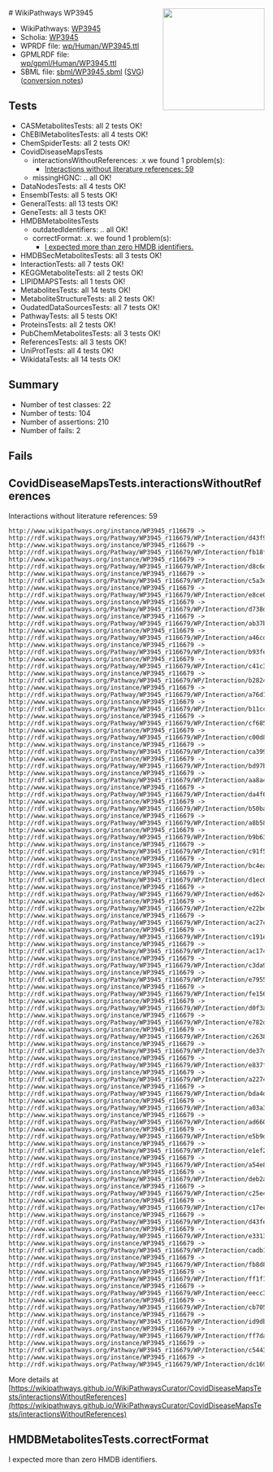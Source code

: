 <img style="float: right; width: 200px" src="../logo.png" />
# WikiPathways WP3945

* WikiPathways: [WP3945](https://identifiers.org/wikipathways:WP3945)
* Scholia: [WP3945](https://scholia.toolforge.org/wikipathways/WP3945)
* WPRDF file: [wp/Human/WP3945.ttl](../wp/Human/WP3945.ttl)
* GPMLRDF file: [wp/gpml/Human/WP3945.ttl](../wp/gpml/Human/WP3945.ttl)
* SBML file: [sbml/WP3945.sbml](../sbml/WP3945.sbml) ([SVG](../sbml/WP3945.svg)) ([conversion notes](../sbml/WP3945.txt))

## Tests
* CASMetabolitesTests: all 2 tests OK!
* ChEBIMetabolitesTests: all 4 tests OK!
* ChemSpiderTests: all 2 tests OK!
* CovidDiseaseMapsTests
    * interactionsWithoutReferences: .x we found 1 problem(s):
        * [Interactions without literature references: 59](#9701cd66)
    * missingHGNC: .. all OK!
* DataNodesTests: all 4 tests OK!
* EnsemblTests: all 5 tests OK!
* GeneralTests: all 13 tests OK!
* GeneTests: all 3 tests OK!
* HMDBMetabolitesTests
    * outdatedIdentifiers: .. all OK!
    * correctFormat: .x. we found 1 problem(s):
        * [I expected more than zero HMDB identifiers.](#ad154c1e)
* HMDBSecMetabolitesTests: all 3 tests OK!
* InteractionTests: all 7 tests OK!
* KEGGMetaboliteTests: all 2 tests OK!
* LIPIDMAPSTests: all 1 tests OK!
* MetabolitesTests: all 14 tests OK!
* MetaboliteStructureTests: all 2 tests OK!
* OudatedDataSourcesTests: all 7 tests OK!
* PathwayTests: all 5 tests OK!
* ProteinsTests: all 2 tests OK!
* PubChemMetabolitesTests: all 3 tests OK!
* ReferencesTests: all 3 tests OK!
* UniProtTests: all 4 tests OK!
* WikidataTests: all 14 tests OK!


## Summary

* Number of test classes: 22
* Number of tests: 104
* Number of assertions: 210
* Number of fails: 2

## Fails

<a name="9701cd66" />

## CovidDiseaseMapsTests.interactionsWithoutReferences

Interactions without literature references: 59
```
http://www.wikipathways.org/instance/WP3945_r116679 -> http://rdf.wikipathways.org/Pathway/WP3945_r116679/WP/Interaction/d43f9
http://www.wikipathways.org/instance/WP3945_r116679 -> http://rdf.wikipathways.org/Pathway/WP3945_r116679/WP/Interaction/fb18f
http://www.wikipathways.org/instance/WP3945_r116679 -> http://rdf.wikipathways.org/Pathway/WP3945_r116679/WP/Interaction/d8c6d
http://www.wikipathways.org/instance/WP3945_r116679 -> http://rdf.wikipathways.org/Pathway/WP3945_r116679/WP/Interaction/c5a3e
http://www.wikipathways.org/instance/WP3945_r116679 -> http://rdf.wikipathways.org/Pathway/WP3945_r116679/WP/Interaction/e8ce0
http://www.wikipathways.org/instance/WP3945_r116679 -> http://rdf.wikipathways.org/Pathway/WP3945_r116679/WP/Interaction/d738d
http://www.wikipathways.org/instance/WP3945_r116679 -> http://rdf.wikipathways.org/Pathway/WP3945_r116679/WP/Interaction/ab37b
http://www.wikipathways.org/instance/WP3945_r116679 -> http://rdf.wikipathways.org/Pathway/WP3945_r116679/WP/Interaction/a46cd
http://www.wikipathways.org/instance/WP3945_r116679 -> http://rdf.wikipathways.org/Pathway/WP3945_r116679/WP/Interaction/b93fe
http://www.wikipathways.org/instance/WP3945_r116679 -> http://rdf.wikipathways.org/Pathway/WP3945_r116679/WP/Interaction/c41c3
http://www.wikipathways.org/instance/WP3945_r116679 -> http://rdf.wikipathways.org/Pathway/WP3945_r116679/WP/Interaction/b2824
http://www.wikipathways.org/instance/WP3945_r116679 -> http://rdf.wikipathways.org/Pathway/WP3945_r116679/WP/Interaction/a76d1
http://www.wikipathways.org/instance/WP3945_r116679 -> http://rdf.wikipathways.org/Pathway/WP3945_r116679/WP/Interaction/b11cc
http://www.wikipathways.org/instance/WP3945_r116679 -> http://rdf.wikipathways.org/Pathway/WP3945_r116679/WP/Interaction/cf685
http://www.wikipathways.org/instance/WP3945_r116679 -> http://rdf.wikipathways.org/Pathway/WP3945_r116679/WP/Interaction/c00d8
http://www.wikipathways.org/instance/WP3945_r116679 -> http://rdf.wikipathways.org/Pathway/WP3945_r116679/WP/Interaction/ca399
http://www.wikipathways.org/instance/WP3945_r116679 -> http://rdf.wikipathways.org/Pathway/WP3945_r116679/WP/Interaction/bd97b
http://www.wikipathways.org/instance/WP3945_r116679 -> http://rdf.wikipathways.org/Pathway/WP3945_r116679/WP/Interaction/aa8a4
http://www.wikipathways.org/instance/WP3945_r116679 -> http://rdf.wikipathways.org/Pathway/WP3945_r116679/WP/Interaction/da4f6
http://www.wikipathways.org/instance/WP3945_r116679 -> http://rdf.wikipathways.org/Pathway/WP3945_r116679/WP/Interaction/b50ba
http://www.wikipathways.org/instance/WP3945_r116679 -> http://rdf.wikipathways.org/Pathway/WP3945_r116679/WP/Interaction/a8b58
http://www.wikipathways.org/instance/WP3945_r116679 -> http://rdf.wikipathways.org/Pathway/WP3945_r116679/WP/Interaction/b9b63
http://www.wikipathways.org/instance/WP3945_r116679 -> http://rdf.wikipathways.org/Pathway/WP3945_r116679/WP/Interaction/c91f5
http://www.wikipathways.org/instance/WP3945_r116679 -> http://rdf.wikipathways.org/Pathway/WP3945_r116679/WP/Interaction/bc4ea
http://www.wikipathways.org/instance/WP3945_r116679 -> http://rdf.wikipathways.org/Pathway/WP3945_r116679/WP/Interaction/d1ec6
http://www.wikipathways.org/instance/WP3945_r116679 -> http://rdf.wikipathways.org/Pathway/WP3945_r116679/WP/Interaction/ed624
http://www.wikipathways.org/instance/WP3945_r116679 -> http://rdf.wikipathways.org/Pathway/WP3945_r116679/WP/Interaction/e22bd
http://www.wikipathways.org/instance/WP3945_r116679 -> http://rdf.wikipathways.org/Pathway/WP3945_r116679/WP/Interaction/ac27c
http://www.wikipathways.org/instance/WP3945_r116679 -> http://rdf.wikipathways.org/Pathway/WP3945_r116679/WP/Interaction/c191e
http://www.wikipathways.org/instance/WP3945_r116679 -> http://rdf.wikipathways.org/Pathway/WP3945_r116679/WP/Interaction/ac174
http://www.wikipathways.org/instance/WP3945_r116679 -> http://rdf.wikipathways.org/Pathway/WP3945_r116679/WP/Interaction/c3da9
http://www.wikipathways.org/instance/WP3945_r116679 -> http://rdf.wikipathways.org/Pathway/WP3945_r116679/WP/Interaction/e7955
http://www.wikipathways.org/instance/WP3945_r116679 -> http://rdf.wikipathways.org/Pathway/WP3945_r116679/WP/Interaction/fe156
http://www.wikipathways.org/instance/WP3945_r116679 -> http://rdf.wikipathways.org/Pathway/WP3945_r116679/WP/Interaction/d0f3a
http://www.wikipathways.org/instance/WP3945_r116679 -> http://rdf.wikipathways.org/Pathway/WP3945_r116679/WP/Interaction/e782d
http://www.wikipathways.org/instance/WP3945_r116679 -> http://rdf.wikipathways.org/Pathway/WP3945_r116679/WP/Interaction/c2638
http://www.wikipathways.org/instance/WP3945_r116679 -> http://rdf.wikipathways.org/Pathway/WP3945_r116679/WP/Interaction/de37d
http://www.wikipathways.org/instance/WP3945_r116679 -> http://rdf.wikipathways.org/Pathway/WP3945_r116679/WP/Interaction/e837f
http://www.wikipathways.org/instance/WP3945_r116679 -> http://rdf.wikipathways.org/Pathway/WP3945_r116679/WP/Interaction/a2274
http://www.wikipathways.org/instance/WP3945_r116679 -> http://rdf.wikipathways.org/Pathway/WP3945_r116679/WP/Interaction/bda4d
http://www.wikipathways.org/instance/WP3945_r116679 -> http://rdf.wikipathways.org/Pathway/WP3945_r116679/WP/Interaction/a03a3
http://www.wikipathways.org/instance/WP3945_r116679 -> http://rdf.wikipathways.org/Pathway/WP3945_r116679/WP/Interaction/ad660
http://www.wikipathways.org/instance/WP3945_r116679 -> http://rdf.wikipathways.org/Pathway/WP3945_r116679/WP/Interaction/e5b9d
http://www.wikipathways.org/instance/WP3945_r116679 -> http://rdf.wikipathways.org/Pathway/WP3945_r116679/WP/Interaction/e1ef2
http://www.wikipathways.org/instance/WP3945_r116679 -> http://rdf.wikipathways.org/Pathway/WP3945_r116679/WP/Interaction/a54e8
http://www.wikipathways.org/instance/WP3945_r116679 -> http://rdf.wikipathways.org/Pathway/WP3945_r116679/WP/Interaction/deb2a
http://www.wikipathways.org/instance/WP3945_r116679 -> http://rdf.wikipathways.org/Pathway/WP3945_r116679/WP/Interaction/c25e4
http://www.wikipathways.org/instance/WP3945_r116679 -> http://rdf.wikipathways.org/Pathway/WP3945_r116679/WP/Interaction/c17ec
http://www.wikipathways.org/instance/WP3945_r116679 -> http://rdf.wikipathways.org/Pathway/WP3945_r116679/WP/Interaction/d43fe
http://www.wikipathways.org/instance/WP3945_r116679 -> http://rdf.wikipathways.org/Pathway/WP3945_r116679/WP/Interaction/e3313
http://www.wikipathways.org/instance/WP3945_r116679 -> http://rdf.wikipathways.org/Pathway/WP3945_r116679/WP/Interaction/cadb1
http://www.wikipathways.org/instance/WP3945_r116679 -> http://rdf.wikipathways.org/Pathway/WP3945_r116679/WP/Interaction/fb8d8
http://www.wikipathways.org/instance/WP3945_r116679 -> http://rdf.wikipathways.org/Pathway/WP3945_r116679/WP/Interaction/ff1f1
http://www.wikipathways.org/instance/WP3945_r116679 -> http://rdf.wikipathways.org/Pathway/WP3945_r116679/WP/Interaction/eecc3
http://www.wikipathways.org/instance/WP3945_r116679 -> http://rdf.wikipathways.org/Pathway/WP3945_r116679/WP/Interaction/cb705
http://www.wikipathways.org/instance/WP3945_r116679 -> http://rdf.wikipathways.org/Pathway/WP3945_r116679/WP/Interaction/id9dbcf75c
http://www.wikipathways.org/instance/WP3945_r116679 -> http://rdf.wikipathways.org/Pathway/WP3945_r116679/WP/Interaction/ff7da
http://www.wikipathways.org/instance/WP3945_r116679 -> http://rdf.wikipathways.org/Pathway/WP3945_r116679/WP/Interaction/c5443
http://www.wikipathways.org/instance/WP3945_r116679 -> http://rdf.wikipathways.org/Pathway/WP3945_r116679/WP/Interaction/dc169
```

More details at [https://wikipathways.github.io/WikiPathwaysCurator/CovidDiseaseMapsTests/interactionsWithoutReferences](https://wikipathways.github.io/WikiPathwaysCurator/CovidDiseaseMapsTests/interactionsWithoutReferences)

<a name="ad154c1e" />

## HMDBMetabolitesTests.correctFormat

I expected more than zero HMDB identifiers.
